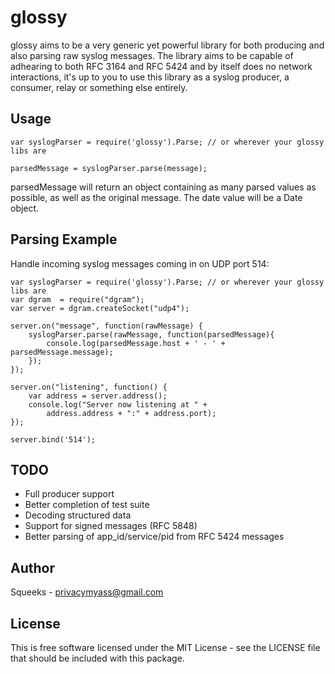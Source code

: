 glossy
===========

glossy aims to be a very generic yet powerful library for both producing
and also parsing raw syslog messages. The library aims to be capable of
adhearing to both RFC 3164 and RFC 5424 and by itself does no network
interactions, it's up to you to use this library as a syslog producer, a
consumer, relay or something else entirely.

Usage
-------

    var syslogParser = require('glossy').Parse; // or wherever your glossy libs are
    
    parsedMessage = syslogParser.parse(message);

parsedMessage will return an object containing as many parsed values as
possible, as well as the original message. The date value will be a Date object.


Parsing Example
-------

Handle incoming syslog messages coming in on UDP port 514:

    var syslogParser = require('glossy').Parse; // or wherever your glossy libs are
    var dgram  = require("dgram");
    var server = dgram.createSocket("udp4");
    
    server.on("message", function(rawMessage) {
    	syslogParser.parse(rawMessage, function(parsedMessage){
    		console.log(parsedMessage.host + ' - ' + parsedMessage.message);
    	});
    });
    
    server.on("listening", function() {
    	var address = server.address();
    	console.log("Server now listening at " + 
     		address.address + ":" + address.port);
    });
    
    server.bind('514');


TODO
-------
* Full producer support
* Better completion of test suite
* Decoding structured data
* Support for signed messages (RFC 5848)
* Better parsing of app_id/service/pid from RFC 5424 messages


Author
-------

Squeeks - privacymyass@gmail.com


License
-------

This is free software licensed under the MIT License - see the LICENSE file that
should be included with this package.
